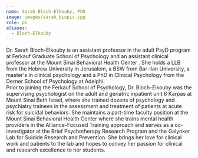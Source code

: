 ```yaml
---
name: Sarah Bloch-Elkouby, PhD
image: images/sarah_biopic.jpg
role: pi
aliases:
  - Bloch-Elkouby
---
```


Dr. Sarah Bloch-Elkouby is an assistant professor in the adult PsyD program at Ferkauf Graduate School of Psychology and an assistant clinical professor at the Mount Sinai Behavioral Health Center .  She holds a LLB from the Hebrew University in Jerusalem, a BSW from Bar-Ilan University, a master's in clinical psychology and a PhD in Clinical Psychology from the Derner School of Psychology at Adelphi.  
Prior to joining the Ferkauf School of Psychology, Dr. Bloch-Elkouby was the supervising psychologist on the adult and geriatric inpatient unit 6 Karpas at Mount Sinai Beth Israel, where she trained dozens of psychology and psychiatry trainees in the assessment and treatment of patients at acute risk for suicidal behaviors. She maintains a part-time faculty position at the Mount Sinai Behavioral Health Center where she trains mental health providers in the Alliance-Focused Training approach and serves as a co-investigator at the Brief Psychotherapy Research Program and the Galynker Lab for Suicide Research and Prevention.  She brings her love for clinical work and patients to the lab and hopes to convey her passion for clinical and research excellence to her students.



